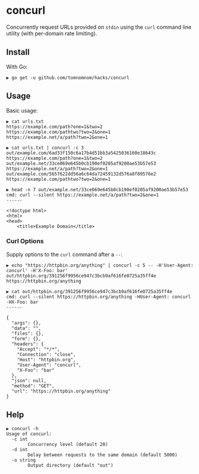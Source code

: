 # concurl

Concurrently request URLs provided on `stdin` using the `curl` command line utility (with per-domain rate limiting).

## Install

With Go:

```
▶ go get -u github.com/tomnomnom/hacks/concurl
```

## Usage

Basic usage:

```
▶ cat urls.txt
https://example.com/path?one=1&two=2
https://example.com/pathtwo?two=2&one=1
https://example.net/a/path?two=2&one=1

▶ cat urls.txt | concurl -c 3
out/example.com/6ad33f150c6a17b4d51bb3a5425036160e18643c https://example.com/path?one=1&two=2
out/example.net/33ce069e645b0cb190ef0205af9200ae53b57e53 https://example.net/a/path?two=2&one=1
out/example.com/5657622dd56a6c64da72459132d576a8f89576e2 https://example.com/pathtwo?two=2&one=1

▶ head -n 7 out/example.net/33ce069e645b0cb190ef0205af9200ae53b57e53
cmd: curl --silent https://example.net/a/path?two=2&one=1
------

<!doctype html>
<html>
<head>
    <title>Example Domain</title>
```

### Curl Options

Supply options to the `curl` command after a `--`:

```
▶ echo "https://httpbin.org/anything" | concurl -c 5 -- -H'User-Agent: concurl' -H'X-Foo: bar'
out/httpbin.org/391256f9956ce947c3bcb9af616fe0725a35ff4e https://httpbin.org/anything

▶ cat out/httpbin.org/391256f9956ce947c3bcb9af616fe0725a35ff4e
cmd: curl --silent https://httpbin.org/anything -HUser-Agent: concurl -HX-Foo: bar
------

{
  "args": {}, 
  "data": "", 
  "files": {}, 
  "form": {}, 
  "headers": {
    "Accept": "*/*", 
    "Connection": "close", 
    "Host": "httpbin.org", 
    "User-Agent": "concurl", 
    "X-Foo": "bar"
  }, 
  "json": null, 
  "method": "GET", 
  "url": "https://httpbin.org/anything"
}
```

## Help

```
▶ concurl -h
Usage of concurl:
  -c int
    	Concurrency level (default 20)
  -d int
    	Delay between requests to the same domain (default 5000)
  -o string
    	Output directory (default "out")
```
